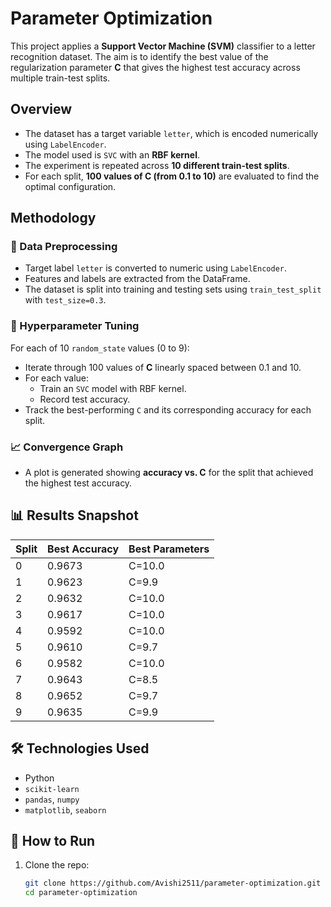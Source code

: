 # Parameter Optimization

This project applies a **Support Vector Machine (SVM)** classifier to a letter recognition dataset. The aim is to identify the best value of the regularization parameter **C** that gives the highest test accuracy across multiple train-test splits.

## Overview

- The dataset has a target variable `letter`, which is encoded numerically using `LabelEncoder`.
- The model used is `SVC` with an **RBF kernel**.
- The experiment is repeated across **10 different train-test splits**.
- For each split, **100 values of C (from 0.1 to 10)** are evaluated to find the optimal configuration.

## Methodology

### 🔹 Data Preprocessing

- Target label `letter` is converted to numeric using `LabelEncoder`.
- Features and labels are extracted from the DataFrame.
- The dataset is split into training and testing sets using `train_test_split` with `test_size=0.3`.

### 🔹 Hyperparameter Tuning

For each of 10 `random_state` values (0 to 9):
- Iterate through 100 values of **C** linearly spaced between 0.1 and 10.
- For each value:
  - Train an `SVC` model with RBF kernel.
  - Record test accuracy.
- Track the best-performing `C` and its corresponding accuracy for each split.

### 📈 Convergence Graph

- A plot is generated showing **accuracy vs. C** for the split that achieved the highest test accuracy.

## 📊 Results Snapshot

| Split | Best Accuracy | Best Parameters |
|-------|----------------|------------------|
| 0     | 0.9673         | C=10.0           |
| 1     | 0.9623         | C=9.9            |
| 2     | 0.9632         | C=10.0           |
| 3     | 0.9617         | C=10.0           |
| 4     | 0.9592         | C=10.0           |
| 5     | 0.9610         | C=9.7            |
| 6     | 0.9582         | C=10.0           |
| 7     | 0.9643         | C=8.5            |
| 8     | 0.9652         | C=9.7            |
| 9     | 0.9635         | C=9.9            |

## 🛠 Technologies Used

- Python
- `scikit-learn`
- `pandas`, `numpy`
- `matplotlib`, `seaborn`

## 🚀 How to Run

1. Clone the repo:
   ```bash
   git clone https://github.com/Avishi2511/parameter-optimization.git
   cd parameter-optimization
